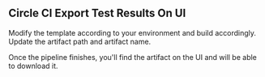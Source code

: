 ## Circle CI Export Test Results On UI

Modify the template according to your environment and build accordingly. Update the artifact path and artifact name.

Once the pipeline finishes, you'll find the artifact on the UI and will be able to download it.